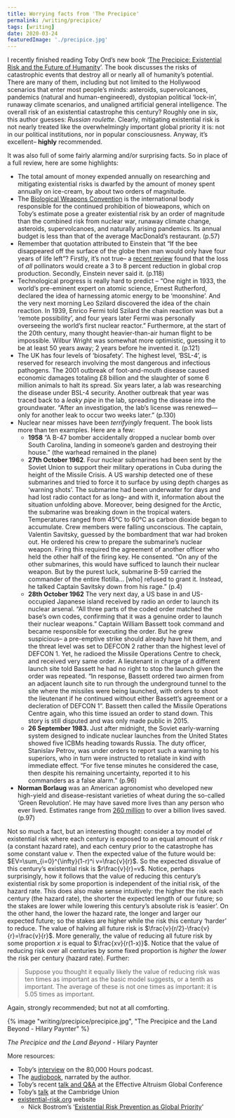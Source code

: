 ```yaml
---
title: Worrying facts from 'The Precipice'
permalink: /writing/precipice/
tags: [writing]
date: 2020-03-24
featuredImage: './precipice.jpg'
---
```


I recently finished reading Toby Ord’s new book ‘[The Precipice: Existential Risk and the Future of Humanity](https://www.goodreads.com/book/show/50485582-the-precipice)’. The book discusses the risks of catastrophic events that destroy all or nearly all of humanity’s potential. There are many of them, including but not limited to the Hollywood scenarios that enter most people’s minds: asteroids, supervolcanoes, pandemics (natural and human-engineered), dystopian political ‘lock-in’, runaway climate scenarios, and unaligned artificial general intelligence. The overall risk of an existential catastrophe this century? Roughly one in six, this author guesses: *Russian roulette*. Clearly, mitigating existential risk is not nearly treated like the overwhelmingly important global priority it is: not in our political institutions, nor in popular consciousness. Anyway, it’s excellent– **highly** recommended.

It was also full of some fairly alarming and/or surprising facts. So in place of a full review, here are some highlights:

- The total amount of money expended annually on researching and mitigating existential risks is dwarfed by the amount of money spent annually on ice-cream, by about two orders of magnitude.
- The [Biological Weapons Convention](https://www.un.org/disarmament/wmd/bio/) is the international body responsible for the continued prohibition of bioweapons, which on Toby’s estimate pose a greater existential risk by an order of magnitude than the combined risk from nuclear war, runaway climate change, asteroids, supervolcanoes, and naturally arising pandemics. Its annual budget is less than that of the average MacDonald’s restaurant. (p.57)
- Remember that quotation attributed to Einstein that “If the bee disappeared off the surface of the globe then man would only have four years of life left”? Firstly, it’s not true– a [recent review](https://www.researchgate.net/publication/24250990_How_much_does_agriculture_depend_on_pollinators_Lessons_from_long-term_trends_in_crop_production) found that the loss of *all* pollinators would create a 3 to 8 percent reduction in global crop production. Secondly, Einstein never said it. (p.118)
- Technological progress is really hard to predict – “One night in 1933, the world’s pre-eminent expert on atomic science, Ernest Rutherford, declared the idea of harnessing atomic energy to be ‘moonshine’. And the very next morning Leo Szilard discovered the idea of the chain reaction. In 1939, Enrico Fermi told Szilard the chain reaction was but a ‘remote possibility’, and four years later Fermi was personally overseeing the world’s first nuclear reactor.” Furthermore, at the start of the 20th century, many thought heavier-than-air human flight to be impossible. Wilbur Wright was somewhat more optimistic, guessing it to be at least 50 years away; 2 years before he invented it. (p.121)
- The UK has four levels of ‘biosafety’. The highest level, ‘BSL-4’, is reserved for research involving the most dangerous and infectious pathogens. The 2001 outbreak of foot-and-mouth disease caused economic damages totaling £8 billion and the slaughter of some 6 million animals to halt its spread. Six years later, a lab was researching the disease under BSL-4 security. Another outbreak that year was traced back to a *leaky pipe* in the lab, spreading the disease into the groundwater. “After an investigation, the lab’s license was renewed—only for another leak to occur two weeks later.” (p.130)
- Nuclear near misses have been *terrifyingly* frequent. The book lists more than ten examples. Here are a few:
  - **1958** “A B-47 bomber accidentally dropped a nuclear bomb over South Carolina, landing in someone’s garden and destroying their house.” (the warhead remained in the plane)
  - **27th October 1962**. Four nuclear submarines had been sent by the Soviet Union to support their military operations in Cuba during the height of the Missile Crisis. A US warship detected one of these submarines and tried to force it to surface by using depth charges as ‘warning shots’. The submarine had been underwater for days and had lost radio contact for as long– and with it, information about the situation unfolding above. Moreover, being designed for the Arctic, the submarine was breaking down in the tropical waters. Temperatures ranged from 45°C to 60°C as carbon dioxide began to accumulate. Crew members were falling unconscious. The captain, Valentin Savitsky, guessed by the bombardment that war had broken out. He ordered his crew to prepare the submarine’s nuclear weapon. Firing this required the agreement of another officer who held the other half of the firing key. He consented. “On any of the other submarines, this would have sufficed to launch their nuclear weapon. But by the purest luck, submarine B-59 carried the commander of the entire flotilla… [who] refused to grant it. Instead, he talked Captain Savitsky down from his rage.” (p.4)
  - **28th October 1962** The very next day, a US base in and US-occupied Japanese island received by radio an order to launch its nuclear arsenal. “All three parts of the coded order matched the base’s own codes, confirming that it was a genuine order to launch their nuclear weapons.” Captain William Bassett took command and became responsible for executing the order. But he grew suspicious– a pre-emptive strike should already have hit them, and the threat level was set to DEFCON 2 rather than the highest level of DEFCON 1. Yet, he radioed the Missile Operations Centre to check, and received very same order. A lieutenant in charge of a different launch site told Bassett he had no right to stop the launch given the order was repeated. “In response, Bassett ordered two airmen from an adjacent launch site to run through the underground tunnel to the site where the missiles were being launched, with orders to shoot the lieutenant if he continued without either Bassett’s agreement or a decleration of DEFCON 1”. Bassett then called the Missile Operations Centre again, who this time issued an order to stand down. This story is still disputed and was only made public in 2015.
  - **26 September 1983.** Just after midnight, the Soviet early-warning system designed to indicate nuclear launches from the United States showed five ICBMs heading towards Russia. The duty officer, Stanislav Petrov, was under orders to report such a warning to his superiors, who in turn were instructed to retaliate in kind with immediate effect. “For five tense minutes he considered the case, then despite his remaining uncertainty, reported it to his commanders as a false alarm.” (p.96)
- **Norman Borlaug** was an American agronomist who developed new high-yield and disease-resistant varieties of wheat during the so-called ‘Green Revolution’. He may have saved more lives than any person who ever lived. Estimates range from [260 million](http://www.scienceheroes.com/index.php?option=com_content&view=article&id=68&Itemid=116) to over a billion lives saved. (p.97)

Not so much a fact, but an interesting thought: consider a toy model of existential risk where each century is exposed to an equal amount of risk $r$ (a constant hazard rate), and each century prior to the catastrophe has some constant value $v$. Then the expected value of the future would be: $EV=\sum_{i=0}^{\infty}(1-r)^i v=\frac{v}{r}$. So the expected disvalue of this century’s existential risk is $r\frac{v}{r}=v$. Notice, perhaps surprisingly, how it follows that the value of reducing this century’s existential risk by some proportion is independent of the initial risk, of the hazard rate. This does also make sense intuitively: the higher the risk each century (the hazard rate), the shorter the expected length of our future; so the stakes are lower while lowering this century’s absolute risk is ‘easier’. On the other hand, the lower the hazard rate, the longer and larger our expected future; so the stakes are higher while the risk this century ‘harder’ to reduce.  The value of halving all future risk is $\frac{v}{r/2}-\frac{v}{r}=\frac{v}{r}$. More generally, the value of reducing all future risk by some proportion $x$ is equal to $\frac{xv}{r(1-x)}$. Notice that the value of reducing risk over all centuries by some fixed proportion is *higher* the *lower* the risk per century (hazard rate). Further:

> Suppose you thought it equally likely the value of reducing risk was ten times as important as the basic model suggests, or a tenth as important. The average of these is not one times as important: it is 5.05 times as important.

Again, strongly recommended; but not at all comforting.

{% image "writing/precipice/precipice.jpg", "The Precipice and the Land Beyond - Hilary Paynter" %}

*The Precipice and the Land Beyond* - Hilary Paynter

More resources:

- Toby’s [interview](https://80000hours.org/podcast/episodes/toby-ord-the-precipice-existential-risk-future-humanity/) on the 80,000 Hours podcast.
- The [audiobook](https://www.audible.co.uk/pd/The-Precipice-Audiobook/1980073953), narrated by the author.
- Toby’s recent [talk and Q&A](https://youtu.be/EXbUgvlB0Zo?t=3374) at the Effective Altruism Global Conference
- Toby’s [talk](https://www.youtube.com/watch?v=q7pTIlr8yYc) at the Cambridge Union
- [existential-risk.org](https://www.existential-risk.org/) website
  - Nick Bostrom’s ‘[Existential Risk Prevention as Global Priority](https://www.existential-risk.org/concept.pdf)’

